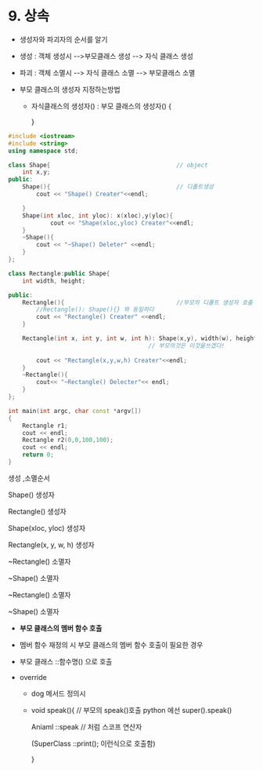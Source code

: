 # 9. 상속

- 생성자와 파괴자의 순서를 알기

- 생성 : 객체 생성시 -->부모클래스 생성  --> 자식 클래스 생성
- 파괴 :  객체 소멸시 --> 자식 클래스 소멸  --> 부모클래스 소멸

- 부모 클래스의 생성자 지정하는방법

  - 자식클래스의 생성자() : 부모 클래스의 생성자()  {

    }

```c++
#include <iostream>
#include <string>
using namespace std;

class Shape{   									// object
    int x,y;
public:
    Shape(){   									// 디폴트생성
        cout << "Shape() Creater"<<endl;

    }
    Shape(int xloc, int yloc): x(xloc),y(yloc){
            cout << "Shape(xloc,yloc) Creater"<<endl;
    }
    ~Shape(){
        cout << "~Shape() Deleter" <<endl;
    }
};

class Rectangle:public Shape{
    int width, height;

public:
    Rectangle(){                                //부모의 디폴트 생성자 호출
        //Rectangle(): Shape(){} 와 동일하다
        cout << "Rectangle() Creater" <<endl;
    }

    Rectangle(int x, int y, int w, int h): Shape(x,y), width(w), height(h){
        								// 부모의것은 이것을쓰겠다!
        
        cout << "Rectangle(x,y,w,h) Creater"<<endl;
    }
    ~Rectangle(){
        cout<< "~Rectangle() Delecter"<< endl;
    }
};

int main(int argc, char const *argv[])
{
    Rectangle r1;
    cout << endl;
    Rectangle r2(0,0,100,100);
    cout << endl;
    return 0;
}
```

생성 ,소멸순서

Shape() 생성자

Rectangle() 생성자 

Shape(xloc, yloc) 생성자 

Rectangle(x, y, w, h) 생성자 

~Rectangle() 소멸자 

~Shape() 소멸자

 ~Rectangle() 소멸자 

~Shape() 소멸자



- **부모 클래스의 멤버 함수 호출**
- 멤버 함수 재정의 시 부모 클래스의 멤버 함수 호출이 필요한 경우
- 부모 클래스 ::함수명() 으로 호출

- override 

  - dog 메서드 정의시

  - void speak(){   		// 부모의 speak()호출 python 에선 super().speak()

    Aniaml ::speak // 처럼 스코프 연산자

    (SuperClass ::print(); 이런식으로 호출함)

    }